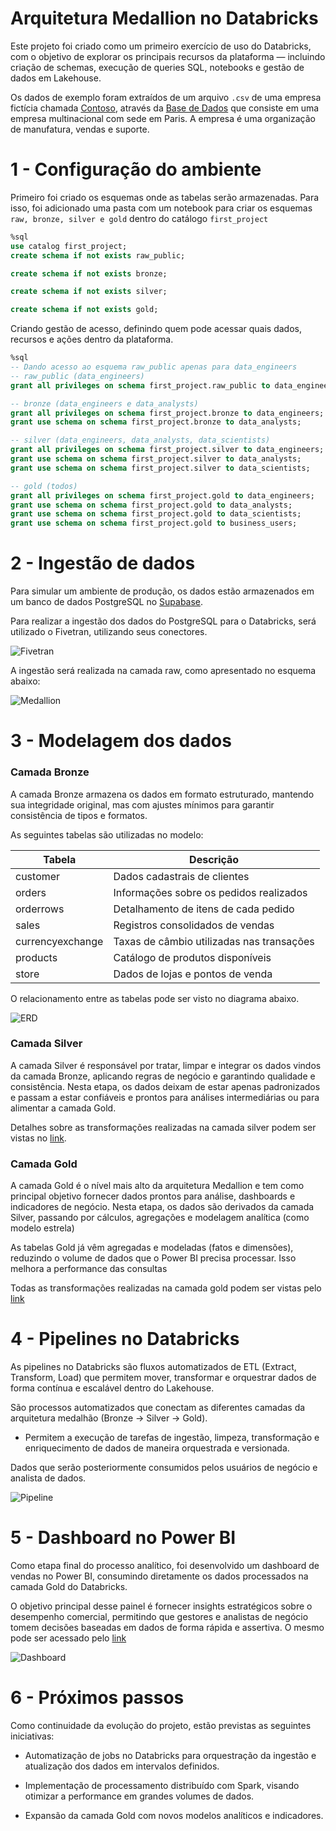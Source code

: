 # Arquitetura Medallion no Databricks

Este projeto foi criado como um primeiro exercício de uso do Databricks, com o objetivo de explorar os principais recursos da plataforma — incluindo criação de schemas, execução de queries SQL, notebooks e gestão de dados em Lakehouse.

Os dados de exemplo foram extraídos de um arquivo `.csv` de uma empresa fictícia chamada [Contoso](https://learn.microsoft.com/pt-br/microsoft-365/enterprise/contoso-overview?view=o365-worldwide), através da [Base de Dados](https://github.com/sql-bi/Contoso-Data-Generator-V2-Data/releases/tag/ready-to-use-data) que consiste em uma empresa multinacional com sede em Paris. A empresa é uma organização de manufatura, vendas e suporte.

# 1 - Configuração do ambiente
Primeiro foi criado os esquemas onde as tabelas serão armazenadas. Para isso, foi adicionado uma pasta com um notebook para criar os esquemas `raw, bronze, silver e gold` dentro do catálogo `first_project`

```sql
%sql
use catalog first_project;
create schema if not exists raw_public;

create schema if not exists bronze;

create schema if not exists silver;

create schema if not exists gold;
```

Criando gestão de acesso, definindo quem pode acessar quais dados, recursos e ações dentro da plataforma.

```sql
%sql
-- Dando acesso ao esquema raw_public apenas para data_engineers
-- raw_public (data_engineers)
grant all privileges on schema first_project.raw_public to data_engineers;

-- bronze (data_engineers e data_analysts)
grant all privileges on schema first_project.bronze to data_engineers;
grant use schema on schema first_project.bronze to data_analysts;

-- silver (data_engineers, data_analysts, data_scientists)
grant all privileges on schema first_project.silver to data_engineers;
grant use schema on schema first_project.silver to data_analysts;
grant use schema on schema first_project.silver to data_scientists;

-- gold (todos)
grant all privileges on schema first_project.gold to data_engineers;
grant use schema on schema first_project.gold to data_analysts;
grant use schema on schema first_project.gold to data_scientists;
grant use schema on schema first_project.gold to business_users;
```

# 2 - Ingestão de dados
Para simular um ambiente de produção, os dados estão armazenados em um banco de dados PostgreSQL no [Supabase](https://supabase.com/).

Para realizar a ingestão dos dados do PostgreSQL para o Databricks, será utilizado o Fivetran, utilizando seus conectores.

![Fivetran](./images/fivetran.png)

A ingestão será realizada na camada raw, como apresentado no esquema abaixo:

![Medallion](./images/medallion.png)

# 3 - Modelagem dos dados

### Camada Bronze
A camada Bronze armazena os dados em formato estruturado, mantendo sua integridade original, mas com ajustes mínimos para garantir consistência de tipos e formatos.

As seguintes tabelas são utilizadas no modelo:

| Tabela           | Descrição                                       |
|------------------|-------------------------------------------------|
| customer         | Dados cadastrais de clientes                    |
| orders           | Informações sobre os pedidos realizados         |
| orderrows        | Detalhamento de itens de cada pedido            |
| sales            | Registros consolidados de vendas                |
| currencyexchange | Taxas de câmbio utilizadas nas transações       |
| products         | Catálogo de produtos disponíveis                |
| store            | Dados de lojas e pontos de venda                |

O relacionamento entre as tabelas pode ser visto no diagrama abaixo.

![ERD](./images/erd_antes.png)

### Camada Silver
A camada Silver é responsável por tratar, limpar e integrar os dados vindos da camada Bronze, aplicando regras de negócio e garantindo qualidade e consistência.
Nesta etapa, os dados deixam de estar apenas padronizados e passam a estar confiáveis e prontos para análises intermediárias ou para alimentar a camada Gold.

Detalhes sobre as transformações realizadas na camada silver podem ser vistas no [link](https://github.com/diogo-minoru/first_project_databricks/tree/main/silver).

### Camada Gold
A camada Gold é o nível mais alto da arquitetura Medallion e tem como principal objetivo fornecer dados prontos para análise, dashboards e indicadores de negócio.
Nesta etapa, os dados são derivados da camada Silver, passando por cálculos, agregações e modelagem analítica (como modelo estrela)

As tabelas Gold já vêm agregadas e modeladas (fatos e dimensões), reduzindo o volume de dados que o Power BI precisa processar. Isso melhora a performance das consultas

Todas as transformações realizadas na camada gold podem ser vistas pelo [link](https://github.com/diogo-minoru/first_project_databricks/tree/main/gold)

# 4 - Pipelines no Databricks
As pipelines no Databricks são fluxos automatizados de ETL (Extract, Transform, Load) que permitem mover, transformar e orquestrar dados de forma contínua e escalável dentro do Lakehouse.

São processos automatizados que conectam as diferentes camadas da arquitetura medalhão (Bronze → Silver → Gold).
* Permitem a execução de tarefas de ingestão, limpeza, transformação e enriquecimento de dados de maneira orquestrada e versionada.

Dados que serão posteriormente consumidos pelos usuários de negócio e analista de dados.

![Pipeline](./images/pipelinedatabricks.png)

# 5 - Dashboard no Power BI
Como etapa final do processo analítico, foi desenvolvido um dashboard de vendas no Power BI, consumindo diretamente os dados processados na camada Gold do Databricks.

O objetivo principal desse painel é fornecer insights estratégicos sobre o desempenho comercial, permitindo que gestores e analistas de negócio tomem decisões baseadas em dados de forma rápida e assertiva.
O mesmo pode ser acessado pelo [link](https://app.powerbi.com/view?r=eyJrIjoiZDhlNjg1YzAtYTk3NS00NDc5LWI0ZDUtNjc2NjJmZjZjNDVjIiwidCI6Ijg4NTA2YTc5LWZlYTctNDAwYS1hOTc4LTc1ZjAxMGYzMDcxZiJ9)

![Dashboard](./images/dashboard.png)

# 6 - Próximos passos
Como continuidade da evolução do projeto, estão previstas as seguintes iniciativas:

* Automatização de jobs no Databricks para orquestração da ingestão e atualização dos dados em intervalos definidos.

* Implementação de processamento distribuído com Spark, visando otimizar a performance em grandes volumes de dados.

* Expansão da camada Gold com novos modelos analíticos e indicadores.
